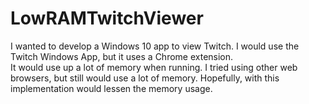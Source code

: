 # LowRAMTwitchViewer
I wanted to develop a Windows 10 app to view Twitch. I would use the Twitch Windows App, but it uses a Chrome extension.  
It would use up a lot of memory when running. I tried using other web browsers, but still would use a lot of memory. Hopefully,
with this implementation would lessen the memory usage.
